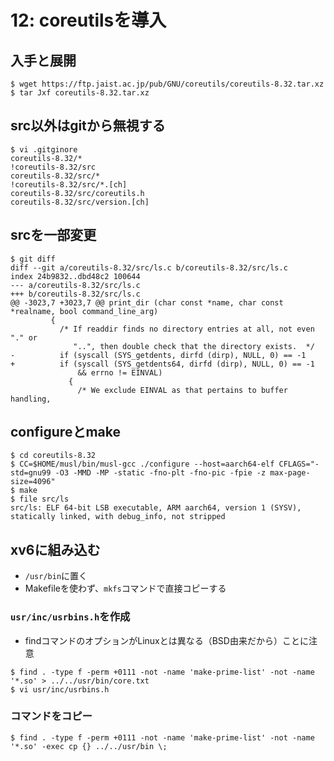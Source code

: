# 12: coreutilsを導入

## 入手と展開

```
$ wget https://ftp.jaist.ac.jp/pub/GNU/coreutils/coreutils-8.32.tar.xz
$ tar Jxf coreutils-8.32.tar.xz
```

## src以外はgitから無視する

```
$ vi .gitginore
coreutils-8.32/*
!coreutils-8.32/src
coreutils-8.32/src/*
!coreutils-8.32/src/*.[ch]
coreutils-8.32/src/coreutils.h
coreutils-8.32/src/version.[ch]
```

## srcを一部変更

```
$ git diff
diff --git a/coreutils-8.32/src/ls.c b/coreutils-8.32/src/ls.c
index 24b9832..dbd48c2 100644
--- a/coreutils-8.32/src/ls.c
+++ b/coreutils-8.32/src/ls.c
@@ -3023,7 +3023,7 @@ print_dir (char const *name, char const *realname, bool command_line_arg)
         {
           /* If readdir finds no directory entries at all, not even "." or
              "..", then double check that the directory exists.  */
-          if (syscall (SYS_getdents, dirfd (dirp), NULL, 0) == -1
+          if (syscall (SYS_getdents64, dirfd (dirp), NULL, 0) == -1
               && errno != EINVAL)
             {
               /* We exclude EINVAL as that pertains to buffer handling,
```

## configureとmake

```
$ cd coreutils-8.32
$ CC=$HOME/musl/bin/musl-gcc ./configure --host=aarch64-elf CFLAGS="-std=gnu99 -O3 -MMD -MP -static -fno-plt -fno-pic -fpie -z max-page-size=4096"
$ make
$ file src/ls
src/ls: ELF 64-bit LSB executable, ARM aarch64, version 1 (SYSV), statically linked, with debug_info, not stripped
```

## xv6に組み込む

- `/usr/bin`に置く
- Makefileを使わず、`mkfs`コマンドで直接コピーする


### `usr/inc/usrbins.h`を作成

- findコマンドのオプションがLinuxとは異なる（BSD由来だから）ことに注意

```
$ find . -type f -perm +0111 -not -name 'make-prime-list' -not -name '*.so' > ../../usr/bin/core.txt
$ vi usr/inc/usrbins.h
```

### コマンドをコピー

```
$ find . -type f -perm +0111 -not -name 'make-prime-list' -not -name '*.so' -exec cp {} ../../usr/bin \;
```

